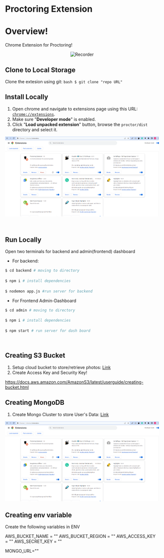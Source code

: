 # Proctoring Extension


#  Overview!
Chrome Extension for Proctoring!

</p>

<p align="center">
  <img width="200px" src="./assets/logo.png" alt="Recorder" />
</p>

## Clone to Local Storage
Clone the extesion using git:
```bash $ git clone "repo URL" ```

## Install Locally

1. Open chrome and navigate to extensions page using this URL: [`chrome://extensions`](chrome://extensions).
1. Make sure "**Developer mode**" is enabled.
1. Click "**Load unpacked extension**" button, browse the `proctor/dist` directory and select it.

![](./assets/dev-guide.png)

<br>

## Run Locally
Open two terminals for backend and admin(frontend) dashboard
- For backend:
```bash
$ cd backend # moving to directory

$ npm i # install dependencies

$ nodemon app.js #run server for backend
```
- For Frontend   Admin-Dashboard
```bash
$ cd admin # moving to directory

$ npm i # install dependencies

$ npm start # run server for dash board
```
<br>




## Creating S3 Bucket

1. Setup cloud bucket to store/retrieve photos: [Link](https://docs.aws.amazon.com/AmazonS3/latest/userguide/creating-bucket.html)
2. Create Access Key and Security Key!

https://docs.aws.amazon.com/AmazonS3/latest/userguide/creating-bucket.html

## Creating MongoDB 

1. Create Mongo Cluster to store User's Data: [Link](https://www.mongodb.com/basics/clusters/mongodb-cluster-setup)

![](./assets/dev-guide.png)

## Creating env variable
Create the following variables in ENV

AWS_BUCKET_NAME = ""
AWS_BUCKET_REGION = "" 
AWS_ACCESS_KEY = ""
AWS_SECRET_KEY = ""

MONGO_URL=""



